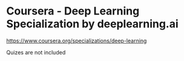 # Coursera - Deep Learning Specialization by deeplearning.ai

https://www.coursera.org/specializations/deep-learning

Quizes are not included
